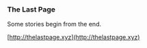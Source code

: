 ### The Last Page

Some stories begin from the end.

[http://thelastpage.xyz](http://thelastpage.xyz)

